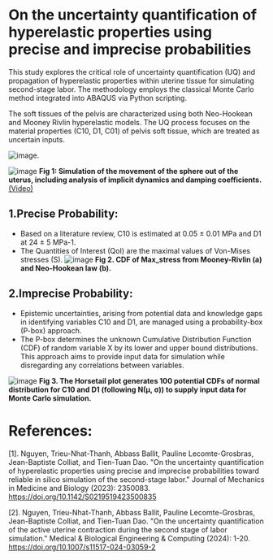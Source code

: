 # On the uncertainty quantification of hyperelastic properties using precise and imprecise probabilities 
This study explores the critical role of uncertainty quantification (UQ) and propagation of hyperelastic properties within uterine tissue for simulating second-stage labor. The methodology employs the classical Monte Carlo method integrated into ABAQUS via Python scripting.

The soft tissues of the pelvis are characterized using both Neo-Hookean and Mooney Rivlin hyperelastic models. The UQ process focuses on the material properties (C10, D1, C01) of pelvis soft tissue, which are treated as uncertain inputs.

![image](https://github.com/NhatThanh92/Uncertainty-Quantification/assets/51020597/d104422b-43e7-4ad9-9828-724087946e15).
 
  ![image](https://github.com/NhatThanh92/Uncertainty-Quantification/assets/51020597/6780b8ee-4fcf-41f9-a9ac-a872fa4a27d2)
      **Fig 1: Simulation of the movement of the sphere out of the uterus, including analysis of implicit dynamics and damping coefficients.**
  [(Video)](https://drive.google.com/file/d/18AQFX1sN7oO8YzmQiNYsL-Tf6i3EFKYC/view?usp=sharing)

## 1.Precise Probability:
 - Based on a literature review, C10 is estimated at 0.05 ± 0.01 MPa and D1 at 24 ± 5 MPa-1.
 - The Quantities of Interest (QoI) are the maximal values of Von-Mises stresses (S).
![image](https://github.com/NhatThanh92/Uncertainty-Quantification/assets/51020597/2c2dd489-72b7-45f8-a93a-7ebc7f207f1b)
   **Fig 2. CDF of Max_stress from Mooney-Rivlin (a) and Neo-Hookean law (b).**
## 2.Imprecise Probability:

 - Epistemic uncertainties, arising from potential data and knowledge gaps in identifying variables C10 and D1, are managed using a probability-box (P-box) approach.
 - The P-box determines the unknown Cumulative Distribution Function (CDF) of random variable X by its lower and upper bound distributions.
   This approach aims to provide input data for simulation while disregarding any correlations between variables.

![image](https://github.com/NhatThanh92/Uncertainty-Quantification/assets/51020597/9fd6d024-9c99-4c4a-9ce0-b389cc76edd8)
 **Fig 3. The Horsetail plot generates 100 potential CDFs of normal distribution for C10 and D1 (following N(μ, σ)) to supply input data for Monte Carlo simulation.**
# References:
[1]. Nguyen, Trieu-Nhat-Thanh, Abbass Ballit, Pauline Lecomte-Grosbras, Jean-Baptiste Colliat, and Tien-Tuan Dao. "On the uncertainty quantification of hyperelastic properties using precise and imprecise probabilities toward reliable in silico simulation of the second-stage labor." Journal of Mechanics in Medicine and Biology (2023): 2350083. https://doi.org/10.1142/S0219519423500835

[2]. Nguyen, Trieu-Nhat-Thanh, Abbass Ballit, Pauline Lecomte-Grosbras, Jean-Baptiste Colliat, and Tien-Tuan Dao. "On the uncertainty quantification of the active uterine contraction during the second stage of labor simulation." Medical & Biological Engineering & Computing (2024): 1-20. https://doi.org/10.1007/s11517-024-03059-2  
